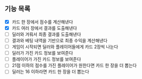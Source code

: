 ## 기능 목록

- [x] 카드 한 장에서 점수를 계산해낸다
- [x] 카드 여러 장에서 결과를 도출해낸다
- [ ] 딜러와 겨뤄서 최종 결과를 도출해낸다
- [ ] 결과와 베팅 내역을 기반으로 최종 수익을 계산해낸다
- [ ] 게임이 시작되면 딜러와 플레이어들에게 카드 2장씩 나눈다
- [ ] 딜러가 가진 카드 정보를 보여준다
- [ ] 플레이어가 가진 카드 정보를 보여준다
- [ ] 21점 이하의 점수를 가진 플레이어가 원한다면 카드 한 장을 더 뽑는다
- [ ] 딜러는 16 이하라면 카드 한 장을 더 뽑는다
